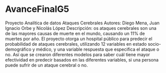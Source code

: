 # AvanceFinalG5
Proyecto Analítica de datos Ataques Cerebrales
Autores: Diego Mena, Juan Ignacio Orbe y Nicolás López
Descripción: os ataques cerebrales son una de las mayores causas de muerte en el mundo, causando un 11% de muertes por año. 
El proyecto otorga un hospital público para predecir el probabilidad de ataques cerebrales, utilizando 12 variables en estado socio-demográfico y médico, y una variable respuesta que especifica el ataque o no. Así que se crearon diferentes modelos para saber cuál tiene mayor efectividad en predecir basados en las diferentes variables, si una persona puede sufrir de un ataque cerebral o no.


